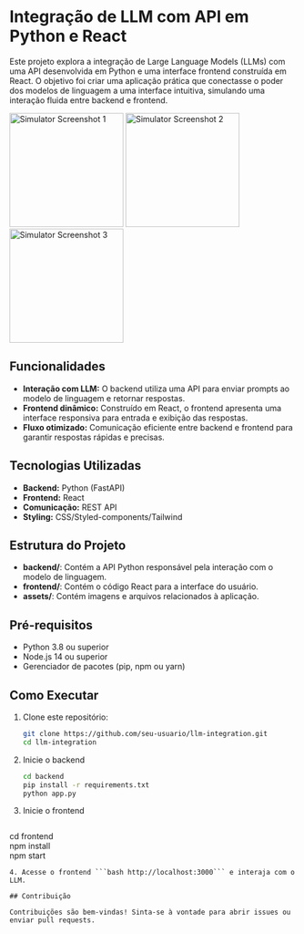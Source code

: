 # Integração de LLM com API em Python e React  

Este projeto explora a integração de Large Language Models (LLMs) com uma API desenvolvida em Python e uma interface frontend construída em React. O objetivo foi criar uma aplicação prática que conectasse o poder dos modelos de linguagem a uma interface intuitiva, simulando uma interação fluida entre backend e frontend.  

<img src="https://github.com/user-attachments/assets/3cc29fc6-87fe-4f32-966a-1373798ddf86" alt="Simulator Screenshot 1" width="200">

<img src="https://github.com/user-attachments/assets/919852ca-f11e-47d6-98e0-9b62731e3264" alt="Simulator Screenshot 2" width="200">

<img src="https://github.com/user-attachments/assets/c4cef65d-b832-48b5-9222-861a1f873756" alt="Simulator Screenshot 3" width="200">


## Funcionalidades  
- **Interação com LLM:** O backend utiliza uma API para enviar prompts ao modelo de linguagem e retornar respostas.  
- **Frontend dinâmico:** Construído em React, o frontend apresenta uma interface responsiva para entrada e exibição das respostas.  
- **Fluxo otimizado:** Comunicação eficiente entre backend e frontend para garantir respostas rápidas e precisas.  

## Tecnologias Utilizadas  
- **Backend:** Python (FastAPI)  
- **Frontend:** React  
- **Comunicação:** REST API  
- **Styling:** CSS/Styled-components/Tailwind 

## Estrutura do Projeto  
- **backend/**: Contém a API Python responsável pela interação com o modelo de linguagem.  
- **frontend/**: Contém o código React para a interface do usuário.  
- **assets/**: Contém imagens e arquivos relacionados à aplicação.  

## Pré-requisitos  
- Python 3.8 ou superior  
- Node.js 14 ou superior  
- Gerenciador de pacotes (pip, npm ou yarn)  

## Como Executar  
1. Clone este repositório:  
   ```bash
   git clone https://github.com/seu-usuario/llm-integration.git  
   cd llm-integration
   ```
2. Inicie o backend
   ```bash
   cd backend
   pip install -r requirements.txt
   python app.py  
   ```
3. Inicie o frontend
   ```bash
  cd frontend  
  npm install  
  npm start  
  ```
4. Acesse o frontend ```bash http://localhost:3000``` e interaja com o LLM.

## Contribuição

Contribuições são bem-vindas! Sinta-se à vontade para abrir issues ou enviar pull requests.


